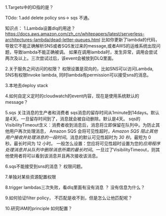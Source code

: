 1.Targets中的ID指的是？

TOdo:
1.add delete policy
sns-> sqs 不通。

知识点：
1.Lambda设置dlq的用途？
https://docs.aws.amazon.com/zh_cn/whitepapers/latest/serverless-architectures-lambda/dead-letter-queues.html
比如你更新了lambda的代码，导致它不能正确解析SNS或者SQS发过来的message,或者AWS的运维系统出现问题，导致lambda不能正确被调。
如果在调用lambda时，发生异常，调用会尝试两次及以上。三次尝试过后，该event会被放到DLQ里面。

2.关于服务之间访问的权限？
权限设置是双向的，比如SNS可以访问Lambda, SNS有权限Invoke lambda, 同时lambda有permission可以接受sns的消息。

3.本地去deploy stack

4.如何自定义定时的cloudwatch的event内容，现在是使用系统默认的message？

5.sqs
关注消息的生产者和消费者
sqs消息的留存时间从1minute到14days。默认是4天。一旦留存时间到了，消息就会被自动删除。默认是4天。
sqs的VisibilityTimeout含义：消费者收到消息后，消息将立即保留在队列中。为防止其他用户再次处理消息，
Amazon SQS 会将可见性超时，*Amazon SQS 阻止其他用户接收并处理消息的一段时间*。消息的默认可见性超时为 *30 秒*。最短为 0 秒。最长时间为 12 小时。
一般怎么设置：您应将可见性超时设置为您的*应用程序处理消息并从队列中删除消息所需的最长时间*。一旦过了VisibilityTimeout，则其他使用者将可以看到该消息并且再次接收该消息。

6.sqs不能接受到sns的消息？
权限问题。

7.单独对某些资源配置权限

8.trigger lambdas三次失败，看dlq里面有没有消息 ？
没有信息为什么？

9.如何验证filter policy， 不匹配是收不到，但是怎么让他匹配呢？

10.研究IAM的principle 如何配置？







